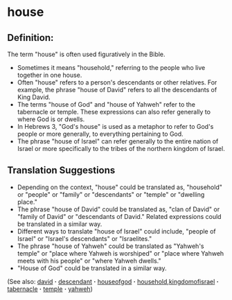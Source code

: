 # house #

## Definition: ##

The term "house" is often used figuratively in the Bible. 

* Sometimes it means "household," referring to the people who live together in one house.
* Often "house" refers to a person's descendants or other relatives. For example, the phrase "house of David" refers to all the descendants of King David.
* The terms "house of God" and "house of Yahweh" refer to the tabernacle or temple. These expressions can also refer generally to where God is or dwells.
* In Hebrews 3, "God's house" is used as a metaphor to refer to God's people or more generally, to everything pertaining to God.
* The phrase "house of Israel" can refer generally to the entire nation of Israel or more specifically to the tribes of the northern kingdom of Israel.

## Translation Suggestions ##

* Depending on the context, "house" could be translated as, "household" or "people" or "family" or "descendants" or "temple" or "dwelling place."
* The phrase "house of David" could be translated as, "clan of David" or "family of David" or "descendants of David." Related expressions could be translated in a similar way.
* Different ways to translate "house of Israel" could include, "people of Israel" or "Israel's descendants" or "Israelites."
* The phrase "house of Yahweh" could be translated as "Yahweh's temple" or "place where Yahweh is worshiped" or "place where Yahweh meets with his people" or "where Yahweh dwells."
* "House of God" could be translated in a similar way.

(See also: [david](../other/david.md) **·** [descendant](../other/descendant.md) **·** [houseofgod](../kt/houseofgod.md) **·** [household](../other/household.md),[kingdomofisrael](../other/kingdomofisrael.md) **·** [tabernacle](../kt/tabernacle.md) **·** [temple](../kt/temple.md) **·** [yahweh](../kt/yahweh.md))

